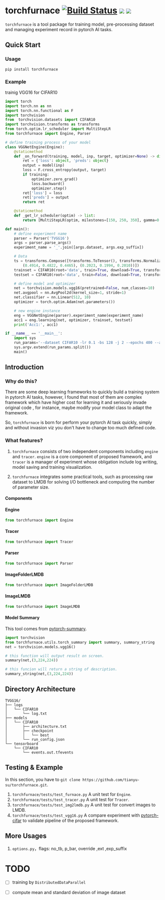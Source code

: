 # torchfurnace [![Build Status](https://travis-ci.com/tianyu-su/torchfurnace.svg?branch=master)](https://travis-ci.com/tianyu-su/torchfurnace) ![](https://img.shields.io/badge/pytorch-1.1.0-blue) ![](https://img.shields.io/badge/python-3.6-blue)

`torchfurnace` is a tool package for training model, pre-processing dataset and managing experiment record in pytorch AI tasks.

## Quick Start

### Usage

`pip install torchfurnace`

### Example
trainig VGG16 for CIFAR10

```python
import torch
import torch.nn as nn
import torch.nn.functional as F
import torchvision
from  torchvision.datasets import CIFAR10
import torchvision.transforms as transforms
from torch.optim.lr_scheduler import MultiStepLR
from torchfurnace import Engine, Parser

# define training process of your model
class VGGNetEngine(Engine):
    @staticmethod
    def _on_forward(training, model, inp, target, optimizer=None) -> dict:
        ret = {'loss': object, 'preds': object}
        output = model(inp)
        loss = F.cross_entropy(output, target)
        if training:
            optimizer.zero_grad()
            loss.backward()
            optimizer.step()
        ret['loss'] = loss
        ret['preds'] = output
        return ret

    @staticmethod
    def _get_lr_scheduler(optim) -> list:
        return [MultiStepLR(optim, milestones=[150, 250, 350], gamma=0.1)]

def main():
    # define experiment name
    parser = Parser('TVGG16')
    args = parser.parse_args()
    experiment_name = '_'.join([args.dataset, args.exp_suffix])

    # Data
    ts = transforms.Compose([transforms.ToTensor(), transforms.Normalize(
        (0.4914, 0.4822, 0.4465), (0.2023, 0.1994, 0.2010))])
    trainset = CIFAR10(root='data', train=True, download=True, transform=ts)
    testset = CIFAR10(root='data', train=False, download=True, transform=ts)

    # define model and optimizer
    net = torchvision.models.vgg16(pretrained=False, num_classes=10)
    net.avgpool = nn.AvgPool2d(kernel_size=1, stride=1)
    net.classifier = nn.Linear(512, 10)
    optimizer = torch.optim.Adam(net.parameters())

    # new engine instance
    eng = VGGNetEngine(parser).experiment_name(experiment_name)
    acc1 = eng.learning(net, optimizer, trainset, testset)
    print('Acc1:', acc1)

if __name__ == '__main__':
    import sys
    run_params='--dataset CIFAR10 -lr 0.1 -bs 128 -j 2 --epochs 400 --adjust_lr'
    sys.argv.extend(run_params.split())
    main()
```

## Introduction
### Why do this?
There are some deep learning frameworks to quickly build a training system in pytorch AI tasks, however, I found that most of them are complex framework which have higher cost for learning it and seriously invade original code , for instance, maybe modify your model class to adapt the framework.

So, `torchfurnace` is born for perform your pytorch AI task quickly, simply and without invasion viz you don't have to change too much defined code.

### What features?
1. `torchfurnace` consists of two independent components including `engine` and `tracer`. `engine` is a core component of proposed framework, and `tracer` is a manager of experiment whose obligation include log writing, model saving and training visualization.

2. `torchfurnace` integrates some practical tools, such as processing raw dataset to LMDB for solving I/O bottleneck and computing the number of parameter size.

#### Components

#### Engine

```python
from torchfurnace import Engine
```

#### Tracer
```python
from torchfurnace import Tracer
```

#### Parser
```python
from torchfurnace import Parser
```

#### ImageFolderLMDB
```python
from torchfurnace import ImageFolderLMDB
```

#### ImageLMDB
```python
from torchfurnace import ImageLMDB
```

#### Model Summary
This tool comes from [pytorch-summary](https://github.com/sksq96/pytorch-summary/).

```python
import torchvision
from torchfurnace.utils.torch_summary import summary, summary_string
net = torchvision.models.vgg16()

# this function will output result on screen.  
summary(net,(3,224,224))

# this funcion will return a string of description.
summary_string(net,(3,224,224))

```

## Directory Architecture
```text
TVGG16/
├── logs
│   └── CIFAR10
│       └── log.txt
├── models
│   └── CIFAR10
│       ├── architecture.txt
│       ├── checkpoint
│       │   └── best
│       └── run_config.json
└── tensorboard
    └── CIFAR10
        └── events.out.tfevents
```


## Testing & Example
In this section, you have to `git clone https://github.com/tianyu-su/torchfurnace.git`. 

1. `torchfurnace/tests/test_furnace.py` A unit test for `Engine`.
2. `torchfurnace/tests/test_tracer.py` A unit test for `Tracer`.
3. `torchfurnace/tests/test_img2lmdb.py` A unit test for convert images to LMDB.
4. `torchfurnace/tests/test_vgg16.py` A compare experiment with [pytorch-cifar](https://github.com/kuangliu/pytorch-cifar/blob/master/main.py) to validate pipeline of the proposed framework. 

## More Usages
1. `options.py`，flags: no_tb, p_bar, override ,ext ,exp_suffix


# TODO

- [ ] training by `DistributedDataParallel`
- [ ] compute mean and standard deviation of image dataset

